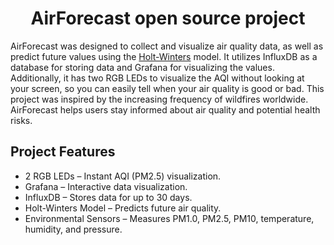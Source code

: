 
<div align="center">
<h1>AirForecast open source project</h1>
</div>


AirForecast was designed to collect and visualize air quality data, as well as predict future values using the [Holt-Winters](https://www.pmorgan.com.au/tutorials/holt-winters-method-and-northam-temperature-data/) model. It utilizes InfluxDB as a database for storing data and Grafana for visualizing the values. Additionally, it has two RGB LEDs to visualize the AQI without looking at your screen, so you can easily tell when your air quality is good or bad. This project was inspired by the increasing frequency of wildfires worldwide. AirForecast helps users stay informed about air quality and potential health risks.

## Project Features
- 2 RGB LEDs – Instant AQI (PM2.5) visualization.
- Grafana – Interactive data visualization.
- InfluxDB – Stores data for up to 30 days.
- Holt-Winters Model – Predicts future air quality.
- Environmental Sensors – Measures PM1.0, PM2.5, PM10, temperature, humidity, and pressure.
